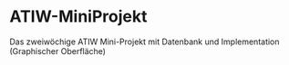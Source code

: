 # ATIW-MiniProjekt
Das zweiwöchige ATIW Mini-Projekt mit Datenbank und Implementation (Graphischer Oberfläche)
